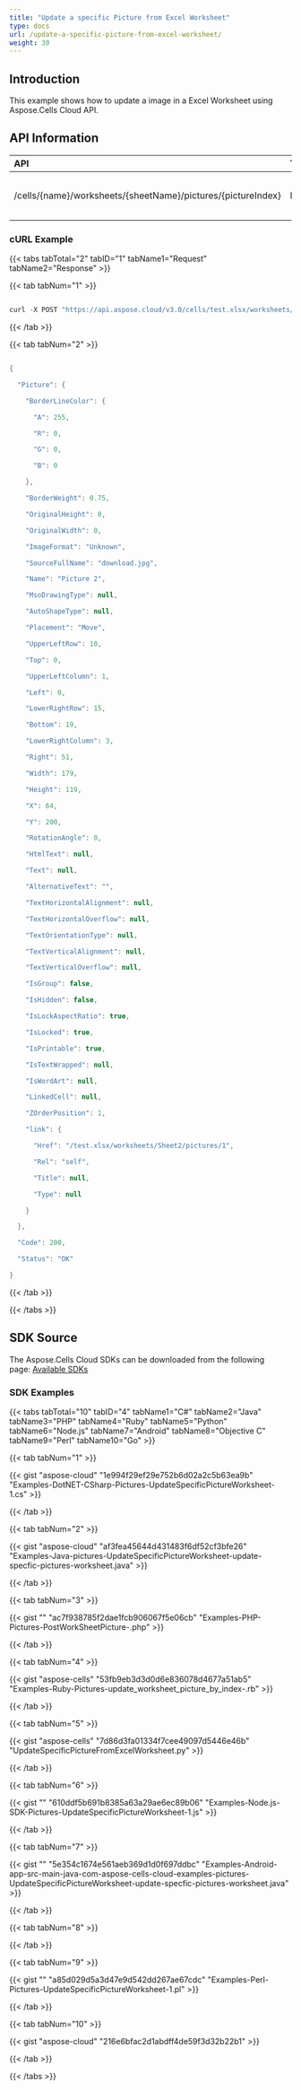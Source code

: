 ```yaml
---
title: "Update a specific Picture from Excel Worksheet"
type: docs
url: /update-a-specific-picture-from-excel-worksheet/
weight: 30
---
```


## **Introduction**
This example shows how to update a image in a Excel Worksheet using Aspose.Cells Cloud API.
## **API Information**

|**API**|**Type**|**Description**|**Resource Link**|
| :- | :- | :- | :- |
|/cells/{name}/worksheets/{sheetName}/pictures/{pictureIndex}|POST|Update picture in an Excel Worksheet|[PostWorkSheetPicture](https://apireference.aspose.cloud/cells/#/Pictures/PostWorkSheetPicture)|
### **cURL Example**
{{< tabs tabTotal="2" tabID="1" tabName1="Request" tabName2="Response" >}}

{{< tab tabNum="1" >}}

```java

curl -X POST "https://api.aspose.cloud/v3.0/cells/test.xlsx/worksheets/Sheet2/pictures/1" -H "accept: application/json" -H "Content-Type: application/json" -d "{ \"UpperLeftRow\": 10, \"Top\": 0, \"UpperLeftColumn\": 1, \"Left\": 0, \"LowerRightRow\": 0, \"Bottom\": 0, \"LowerRightColumn\": 3, \"ImageFormat\": \"jpg\", \"SourceFullName\": \"download.jpg\"}"

```

{{< /tab >}}

{{< tab tabNum="2" >}}

```java

{

  "Picture": {

    "BorderLineColor": {

      "A": 255,

      "R": 0,

      "G": 0,

      "B": 0

    },

    "BorderWeight": 0.75,

    "OriginalHeight": 0,

    "OriginalWidth": 0,

    "ImageFormat": "Unknown",

    "SourceFullName": "download.jpg",

    "Name": "Picture 2",

    "MsoDrawingType": null,

    "AutoShapeType": null,

    "Placement": "Move",

    "UpperLeftRow": 10,

    "Top": 0,

    "UpperLeftColumn": 1,

    "Left": 0,

    "LowerRightRow": 15,

    "Bottom": 19,

    "LowerRightColumn": 3,

    "Right": 51,

    "Width": 179,

    "Height": 119,

    "X": 64,

    "Y": 200,

    "RotationAngle": 0,

    "HtmlText": null,

    "Text": null,

    "AlternativeText": "",

    "TextHorizontalAlignment": null,

    "TextHorizontalOverflow": null,

    "TextOrientationType": null,

    "TextVerticalAlignment": null,

    "TextVerticalOverflow": null,

    "IsGroup": false,

    "IsHidden": false,

    "IsLockAspectRatio": true,

    "IsLocked": true,

    "IsPrintable": true,

    "IsTextWrapped": null,

    "IsWordArt": null,

    "LinkedCell": null,

    "ZOrderPosition": 1,

    "link": {

      "Href": "/test.xlsx/worksheets/Sheet2/pictures/1",

      "Rel": "self",

      "Title": null,

      "Type": null

    }

  },

  "Code": 200,

  "Status": "OK"

}

```

{{< /tab >}}

{{< /tabs >}}
## **SDK Source**
The Aspose.Cells Cloud SDKs can be downloaded from the following page: [Available SDKs](/cells/available-sdks/)
### **SDK Examples**
{{< tabs tabTotal="10" tabID="4" tabName1="C#" tabName2="Java" tabName3="PHP" tabName4="Ruby" tabName5="Python" tabName6="Node.js" tabName7="Android" tabName8="Objective C" tabName9="Perl" tabName10="Go" >}}

{{< tab tabNum="1" >}}

{{< gist "aspose-cloud" "1e994f29ef29e752b6d02a2c5b63ea9b" "Examples-DotNET-CSharp-Pictures-UpdateSpecificPictureWorksheet-1.cs" >}}

{{< /tab >}}

{{< tab tabNum="2" >}}

{{< gist "aspose-cloud" "af3fea45644d431483f6df52cf3bfe26" "Examples-Java-pictures-UpdateSpecificPictureWorksheet-update-specfic-pictures-worksheet.java" >}}

{{< /tab >}}

{{< tab tabNum="3" >}}

{{< gist "" "ac7f938785f2dae1fcb906067f5e06cb" "Examples-PHP-Pictures-PostWorkSheetPicture-.php" >}}

{{< /tab >}}

{{< tab tabNum="4" >}}

{{< gist "aspose-cells" "53fb9eb3d3d0d6e836078d4677a51ab5" "Examples-Ruby-Pictures-update_worksheet_picture_by_index-.rb" >}}

{{< /tab >}}

{{< tab tabNum="5" >}}

{{< gist "aspose-cells" "7d86d3fa01334f7cee49097d5446e46b" "UpdateSpecificPictureFromExcelWorksheet.py" >}}

{{< /tab >}}

{{< tab tabNum="6" >}}

{{< gist "" "610ddf5b691b8385a63a29ae6ec89b06" "Examples-Node.js-SDK-Pictures-UpdateSpecificPictureWorksheet-1.js" >}}

{{< /tab >}}

{{< tab tabNum="7" >}}

{{< gist "" "5e354c1674e561aeb369d1d0f697ddbc" "Examples-Android-app-src-main-java-com-aspose-cells-cloud-examples-pictures-UpdateSpecificPictureWorksheet-update-specfic-pictures-worksheet.java" >}}

{{< /tab >}}

{{< tab tabNum="8" >}}

{{< /tab >}}

{{< tab tabNum="9" >}}

{{< gist "" "a85d029d5a3d47e9d542dd267ae67cdc" "Examples-Perl-Pictures-UpdateSpecificPictureWorksheet-1.pl" >}}

{{< /tab >}}

{{< tab tabNum="10" >}}

{{< gist "aspose-cloud" "216e6bfac2d1abdff4de59f3d32b22b1" >}}

{{< /tab >}}

{{< /tabs >}}

